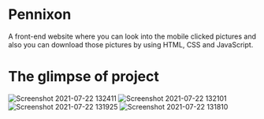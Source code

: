 # Pennixon
A front-end website where you can look into the mobile clicked pictures and also you
can download those pictures by using HTML, CSS and JavaScript.
# The glimpse of project
![Screenshot 2021-07-22 132411](https://user-images.githubusercontent.com/65697746/126606308-e24227e2-8cc5-4aaf-a756-9e5da41dd4f7.png)
![Screenshot 2021-07-22 132101](https://user-images.githubusercontent.com/65697746/126606341-e3655f77-d218-4f62-a9b6-90bc3192b28f.png)
![Screenshot 2021-07-22 131925](https://user-images.githubusercontent.com/65697746/126606362-55e95fbc-2de3-4068-a8b4-abf65894fcd3.png)
![Screenshot 2021-07-22 131810](https://user-images.githubusercontent.com/65697746/126606367-5a6ba559-ed8a-4e4b-9f93-887e910697b2.png)

